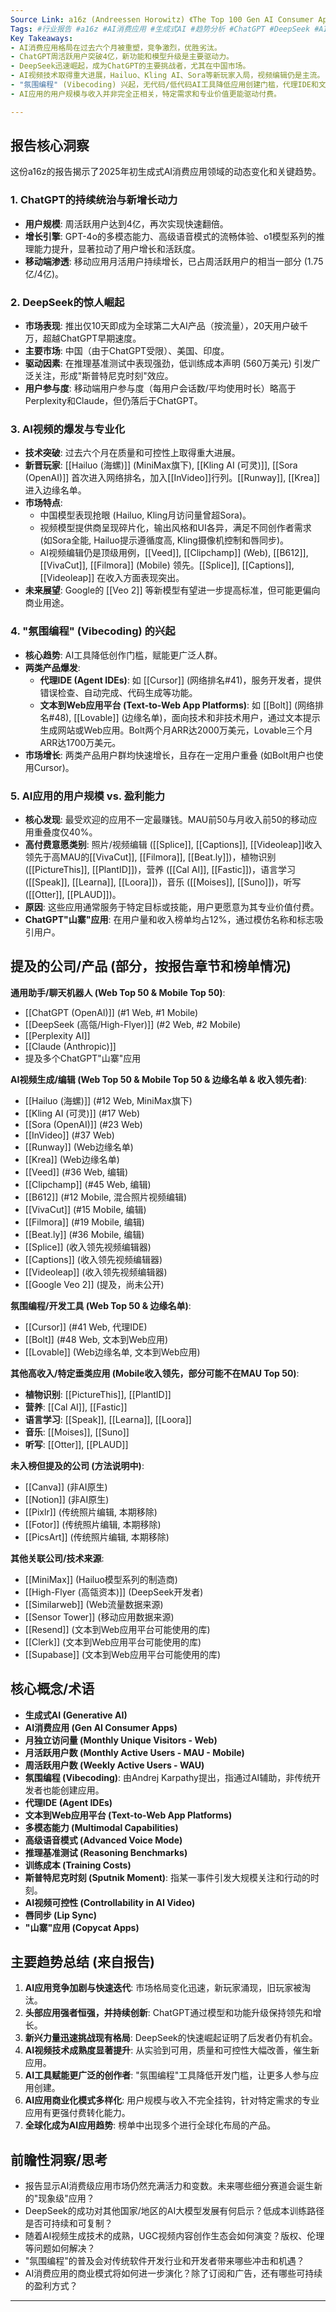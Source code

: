 ```yaml
---
Source Link: a16z (Andreessen Horowitz) 《The Top 100 Gen AI Consumer Apps》 (2025年3月6日发布), 译者: 郎瀚威 Will, 公众号: StartupBoy (2025年03月07日)
Tags: #行业报告 #a16z #AI消费应用 #生成式AI #趋势分析 #ChatGPT #DeepSeek #AI视频 #Vibecoding #AI商业化
Key Takeaways:
- AI消费应用格局在过去六个月被重塑，竞争激烈，优胜劣汰。
- ChatGPT周活跃用户突破4亿，新功能和模型升级是主要驱动力。
- DeepSeek迅速崛起，成为ChatGPT的主要挑战者，尤其在中国市场。
- AI视频技术取得重大进展，Hailuo、Kling AI、Sora等新玩家入局，视频编辑仍是主流。
- "氛围编程" (Vibecoding) 兴起，无代码/低代码AI工具降低应用创建门槛，代理IDE和文本到Web应用平台增长迅速。
- AI应用的用户规模与收入并非完全正相关，特定需求和专业价值更能驱动付费。

---
```


## 报告核心洞察

这份a16z的报告揭示了2025年初生成式AI消费应用领域的动态变化和关键趋势。

### 1. ChatGPT的持续统治与新增长动力

- **用户规模**: 周活跃用户达到4亿，再次实现快速翻倍。
- **增长引擎**: GPT-4o的多模态能力、高级语音模式的流畅体验、o1模型系列的推理能力提升，显著拉动了用户增长和活跃度。
- **移动端渗透**: 移动应用月活用户持续增长，已占周活跃用户的相当一部分 (1.75亿/4亿)。

### 2. DeepSeek的惊人崛起

- **市场表现**: 推出仅10天即成为全球第二大AI产品（按流量），20天用户破千万，超越ChatGPT早期速度。
- **主要市场**: 中国（由于ChatGPT受限）、美国、印度。
- **驱动因素**: 在推理基准测试中表现强劲，低训练成本声明 (560万美元) 引发广泛关注，形成"斯普特尼克时刻"效应。
- **用户参与度**: 移动端用户参与度（每用户会话数/平均使用时长）略高于Perplexity和Claude，但仍落后于ChatGPT。

### 3. AI视频的爆发与专业化

- **技术突破**: 过去六个月在质量和可控性上取得重大进展。
- **新晋玩家**: [[Hailuo (海螺)]] (MiniMax旗下), [[Kling AI (可灵)]], [[Sora (OpenAI)]] 首次进入网络排名，加入[[InVideo]]行列。[[Runway]], [[Krea]] 进入边缘名单。
- **市场特点**: 
    - 中国模型表现抢眼 (Hailuo, Kling月访问量曾超Sora)。
    - 视频模型提供商呈现碎片化，输出风格和UI各异，满足不同创作者需求 (如Sora全能, Hailuo提示遵循度高, Kling摄像机控制和唇同步)。
    - AI视频编辑仍是顶级用例，[[Veed]], [[Clipchamp]] (Web), [[B612]], [[VivaCut]], [[Filmora]] (Mobile) 领先。[[Splice]], [[Captions]], [[Videoleap]] 在收入方面表现突出。
- **未来展望**: Google的 [[Veo 2]] 等新模型有望进一步提高标准，但可能更偏向商业用途。

### 4. "氛围编程" (Vibecoding) 的兴起

- **核心趋势**: AI工具降低创作门槛，赋能更广泛人群。
- **两类产品爆发**: 
    - **代理IDE (Agent IDEs)**: 如 [[Cursor]] (网络排名#41)，服务开发者，提供错误检查、自动完成、代码生成等功能。
    - **文本到Web应用平台 (Text-to-Web App Platforms)**: 如 [[Bolt]] (网络排名#48), [[Lovable]] (边缘名单)，面向技术和非技术用户，通过文本提示生成网站或Web应用。Bolt两个月ARR达2000万美元，Lovable三个月ARR达1700万美元。
- **市场增长**: 两类产品用户群均快速增长，且存在一定用户重叠 (如Bolt用户也使用Cursor)。

### 5. AI应用的用户规模 vs. 盈利能力

- **核心发现**: 最受欢迎的应用不一定最赚钱。MAU前50与月收入前50的移动应用重叠度仅40%。
- **高付费意愿类别**: 照片/视频编辑 ([[Splice]], [[Captions]], [[Videoleap]]收入领先于高MAU的[[VivaCut]], [[Filmora]], [[Beat.ly]])，植物识别 ([[PictureThis]], [[PlantID]])，营养 ([[Cal AI]], [[Fastic]])，语言学习 ([[Speak]], [[Learna]], [[Loora]])，音乐 ([[Moises]], [[Suno]])，听写 ([[Otter]], [[PLAUD]])。
- **原因**: 这些应用通常服务于特定目标或技能，用户更愿意为其专业价值付费。
- **ChatGPT"山寨"应用**: 在用户量和收入榜单均占12%，通过模仿名称和标志吸引用户。

## 提及的公司/产品 (部分，按报告章节和榜单情况)

**通用助手/聊天机器人 (Web Top 50 & Mobile Top 50)**:
- [[ChatGPT (OpenAI)]] (#1 Web, #1 Mobile)
- [[DeepSeek (高瓴/High-Flyer)]] (#2 Web, #2 Mobile)
- [[Perplexity AI]]
- [[Claude (Anthropic)]]
- 提及多个ChatGPT"山寨"应用

**AI视频生成/编辑 (Web Top 50 & Mobile Top 50 & 边缘名单 & 收入领先者)**:
- [[Hailuo (海螺)]] (#12 Web, MiniMax旗下)
- [[Kling AI (可灵)]] (#17 Web)
- [[Sora (OpenAI)]] (#23 Web)
- [[InVideo]] (#37 Web)
- [[Runway]] (Web边缘名单)
- [[Krea]] (Web边缘名单)
- [[Veed]] (#36 Web, 编辑)
- [[Clipchamp]] (#45 Web, 编辑)
- [[B612]] (#12 Mobile, 混合照片视频编辑)
- [[VivaCut]] (#15 Mobile, 编辑)
- [[Filmora]] (#19 Mobile, 编辑)
- [[Beat.ly]] (#36 Mobile, 编辑)
- [[Splice]] (收入领先视频编辑器)
- [[Captions]] (收入领先视频编辑器)
- [[Videoleap]] (收入领先视频编辑器)
- [[Google Veo 2]] (提及，尚未公开)

**氛围编程/开发工具 (Web Top 50 & 边缘名单)**:
- [[Cursor]] (#41 Web, 代理IDE)
- [[Bolt]] (#48 Web, 文本到Web应用)
- [[Lovable]] (Web边缘名单, 文本到Web应用)

**其他高收入/特定垂类应用 (Mobile收入领先，部分可能不在MAU Top 50)**:
- **植物识别**: [[PictureThis]], [[PlantID]]
- **营养**: [[Cal AI]], [[Fastic]]
- **语言学习**: [[Speak]], [[Learna]], [[Loora]]
- **音乐**: [[Moises]], [[Suno]]
- **听写**: [[Otter]], [[PLAUD]]

**未入榜但提及的公司 (方法说明中)**:
- [[Canva]] (非AI原生)
- [[Notion]] (非AI原生)
- [[Pixlr]] (传统照片编辑, 本期移除)
- [[Fotor]] (传统照片编辑, 本期移除)
- [[PicsArt]] (传统照片编辑, 本期移除)

**其他关联公司/技术来源**:
- [[MiniMax]] (Hailuo模型系列的制造商)
- [[High-Flyer (高瓴资本)]] (DeepSeek开发者)
- [[Similarweb]] (Web流量数据来源)
- [[Sensor Tower]] (移动应用数据来源)
- [[Resend]] (文本到Web应用平台可能使用的库)
- [[Clerk]] (文本到Web应用平台可能使用的库)
- [[Supabase]] (文本到Web应用平台可能使用的库)

## 核心概念/术语

- **生成式AI (Generative AI)**
- **AI消费应用 (Gen AI Consumer Apps)**
- **月独立访问量 (Monthly Unique Visitors - Web)**
- **月活跃用户数 (Monthly Active Users - MAU - Mobile)**
- **周活跃用户数 (Weekly Active Users - WAU)**
- **氛围编程 (Vibecoding)**: 由Andrej Karpathy提出，指通过AI辅助，非传统开发者也能创建应用。
- **代理IDE (Agent IDEs)**
- **文本到Web应用平台 (Text-to-Web App Platforms)**
- **多模态能力 (Multimodal Capabilities)**
- **高级语音模式 (Advanced Voice Mode)**
- **推理基准测试 (Reasoning Benchmarks)**
- **训练成本 (Training Costs)**
- **斯普特尼克时刻 (Sputnik Moment)**: 指某一事件引发大规模关注和行动的时刻。
- **AI视频可控性 (Controllability in AI Video)**
- **唇同步 (Lip Sync)**
- **"山寨"应用 (Copycat Apps)**

## 主要趋势总结 (来自报告)

1.  **AI应用竞争加剧与快速迭代**: 市场格局变化迅速，新玩家涌现，旧玩家被淘汰。
2.  **头部应用强者恒强，并持续创新**: ChatGPT通过模型和功能升级保持领先和增长。
3.  **新兴力量迅速挑战现有格局**: DeepSeek的快速崛起证明了后发者仍有机会。
4.  **AI视频技术成熟度显著提升**: 从实验到可用，质量和可控性大幅改善，催生新应用。
5.  **AI工具赋能更广泛的创作者**: "氛围编程"工具降低开发门槛，让更多人参与应用创建。
6.  **AI应用商业化模式多样化**: 用户规模与收入不完全挂钩，针对特定需求的专业应用有更强付费转化能力。
7.  **全球化成为AI应用趋势**: 榜单中出现多个进行全球化布局的产品。

## 前瞻性洞察/思考

- 报告显示AI消费级应用市场仍然充满活力和变数。未来哪些细分赛道会诞生新的"现象级"应用？
- DeepSeek的成功对其他国家/地区的AI大模型发展有何启示？低成本训练路径是否可持续和可复制？
- 随着AI视频生成技术的成熟，UGC视频内容创作生态会如何演变？版权、伦理等问题如何解决？
- "氛围编程"的普及会对传统软件开发行业和开发者带来哪些冲击和机遇？
- AI消费应用的商业模式将如何进一步演化？除了订阅和广告，还有哪些可持续的盈利方式？

--- 
